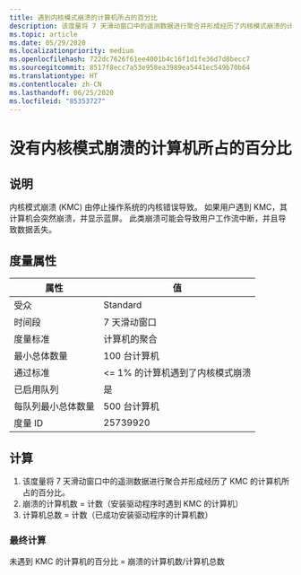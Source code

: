 ```yaml
---
title: 遇到内核模式崩溃的计算机所占的百分比
description: 该度量将 7 天滑动窗口中的遥测数据进行聚合并形成经历了内核模式崩溃的计算机所占的百分比
ms.topic: article
ms.date: 05/29/2020
ms.localizationpriority: medium
ms.openlocfilehash: 722dc7626f61ee4001b4c16f1d1fe36d7d8becc7
ms.sourcegitcommit: 8517f8ecc7a53e958ea3989ea5441ec549b70b64
ms.translationtype: HT
ms.contentlocale: zh-CN
ms.lasthandoff: 06/25/2020
ms.locfileid: "85353727"
---
```

# <a name="percent-of-machines-without-a-kernel-mode-crash"></a>没有内核模式崩溃的计算机所占的百分比

## <a name="description"></a>说明

内核模式崩溃 (KMC) 由停止操作系统的内核错误导致。 如果用户遇到 KMC，其计算机会突然崩溃，并显示蓝屏。 此类崩溃可能会导致用户工作流中断，并且导致数据丢失。

## <a name="measure-attributes"></a>度量属性

|属性|值|
|----|----|
|受众|Standard|
|时间段|7 天滑动窗口|
|度量标准|计算机的聚合|
|最小总体数量|100 台计算机|
|通过标准|<= 1% 的计算机遇到了内核模式崩溃|
|已启用队列|是|
|每队列最小总体数量|500 台计算机|
|度量 ID|25739920|

## <a name="calculation"></a>计算

1. 该度量将 7 天滑动窗口中的遥测数据进行聚合并形成经历了 KMC 的计算机所占的百分比。
2. 崩溃的计算机数 = 计数（安装驱动程序时遇到 KMC 的计算机）
3. 计算机总数 = 计数（已成功安装驱动程序的计算机数）

### <a name="final-calculation"></a>最终计算

未遇到 KMC 的计算机的百分比 = 崩溃的计算机数/计算机总数
